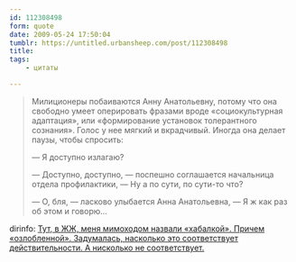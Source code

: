 ```yaml
---
id: 112308498
form: quote
date: 2009-05-24 17:50:04
tumblr: https://untitled.urbansheep.com/post/112308498
title: 
tags:
    - цитаты

---
```


<blockquote>
<p>Милиционеры побаиваются Анну Анатольевну, потому что она свободно умеет оперировать фразами вроде «социокультурная адаптация», или «формирование установок толерантного сознания». Голос у нее мягкий и вкрадчивый. Иногда она делает паузы, чтобы спросить:</p>

<p>—&nbsp;Я доступно излагаю?</p>
<p>—&nbsp;Доступно, доступно, —&nbsp;поспешно соглашается начальница отдела профилактики, —&nbsp;Ну а по сути, по сути-то что?</p>
<p>—&nbsp;О, бля, —&nbsp;ласково улыбается Анна Анатольевна, —&nbsp;Я ж как раз об этом и говорю…</p>
</blockquote>

dirinfo: <a href="http://dirinfo.livejournal.com/1475.html">Тут, в ЖЖ, меня мимоходом назвали «хабалкой». Причем «озлобленной». Задумалась, насколько это соответствует действительности. А нисколько не соответствует.</a>
